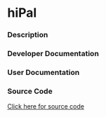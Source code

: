 # hiPal

### Description


### Developer Documentation


### User Documentation


### Source Code

[Click here for source code](https://github.com/snwasiswa/hiPal/tree/master/src)
